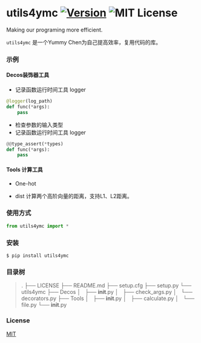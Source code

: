 # utils4ymc [![Version][version-badge]][version-link] ![MIT License][license-badge]


Making our programing more efficient.


`utils4ymc` 是一个Yummy Chen为自己提高效率，复用代码的库。


### 示例

#### Decos装饰器工具
* 记录函数运行时间工具 logger
```python
@logger(log_path)
def func(*args):
    pass
```
* 检查参数的输入类型
* 记录函数运行时间工具 logger
```python
@@type_assert(*types)
def func(*args):
    pass
```

#### Tools 计算工具
* One-hot

* dist
计算两个高阶向量的距离，支持L1、L2距离。


### 使用方式

``` python
from utils4ymc import *
```

### 安装

```
$ pip install utils4ymc
```

### 目录树
> .
> ├── LICENSE
> ├── README.md
> ├── setup.cfg
> ├── setup.py
> └── utils4ymc
>     ├── Decos
>     │   ├── __init__.py
>     │   ├── check_args.py
>     │   └── decorators.py
>     ├── Tools
>     │   ├── __init__.py
>     │   ├── calculate.py
>     │   └── file.py
>     └── __init__.py


### License

[MIT](https://github.com/Interesting6/utils4ymc/blob/master/LICENSE)


[version-badge]:   https://img.shields.io/badge/version-0.1-brightgreen.svg
[version-link]:    https://pypi.org/project/utils4ymc/0.1/
[license-badge]:   https://img.shields.io/github/license/pythonml/douyin_image.svg
